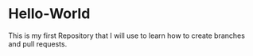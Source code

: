 # Hello-World
This is my first Repository that I will use to learn how to create branches and pull requests.
